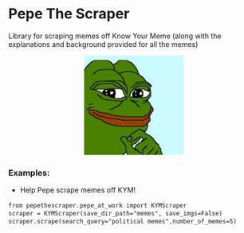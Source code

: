 # Pepe The Scraper

Library for scraping memes off Know Your Meme (along with the explanations and background provided for all the memes)


<p align="center">
  <img width="200" height="200" src="misc/images/pepe_the_frog.jpg">
</p>

### Examples:

- Help Pepe scrape memes off KYM!

```
from pepethescraper.pepe_at_work import KYMScraper
scraper = KYMScraper(save_dir_path="memes", save_imgs=False)
scraper.scrape(search_query="political memes",number_of_memes=5)
```

